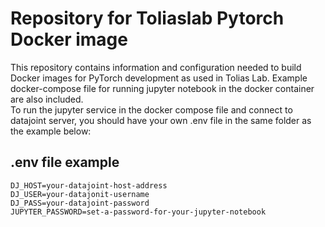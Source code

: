 # Repository for Toliaslab Pytorch Docker image
This repository contains information and configuration needed to build Docker images for PyTorch development as used in Tolias Lab. Example docker-compose file for running jupyter notebook in the docker container are also included.  
To run the jupyter service in the docker compose file and connect to datajoint server, you should have your own .env file in the same folder as the example below:  

## .env file example  
```
DJ_HOST=your-datajoint-host-address
DJ_USER=your-datajonit-username
DJ_PASS=your-datajoint-password
JUPYTER_PASSWORD=set-a-password-for-your-jupyter-notebook
```